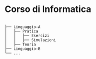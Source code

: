 # Corso di Informatica

```

├── Linguaggio-A
│   ├── Pratica
│   │   ├── Esercizi
│   │   ├── Simulazioni
│   ├── Teoria
├── Linguaggio-B
└── ...

```